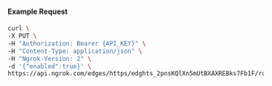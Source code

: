 <!-- Code generated for API Clients. DO NOT EDIT. -->

#### Example Request

```bash
curl \
-X PUT \
-H "Authorization: Bearer {API_KEY}" \
-H "Content-Type: application/json" \
-H "Ngrok-Version: 2" \
-d '{"enabled":true}' \
https://api.ngrok.com/edges/https/edghts_2pnsKQlXn5mUtBXAXREBks7Fb1F/routes/edghtsrt_2pnsKTHIjnluqQbIQibN5NA1BAH/websocket_tcp_converter
```
